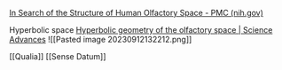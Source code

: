 [In Search of the Structure of Human Olfactory Space - PMC (nih.gov)](https://www.ncbi.nlm.nih.gov/pmc/articles/PMC3173711/)

Hyperbolic space
[Hyperbolic geometry of the olfactory space | Science Advances](https://www.science.org/doi/10.1126/sciadv.aaq1458)
![[Pasted image 20230912132212.png]]


[[Qualia]] [[Sense Datum]] 